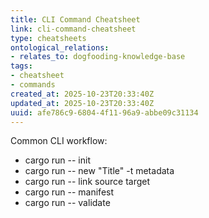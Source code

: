 ```yaml
---
title: CLI Command Cheatsheet
link: cli-command-cheatsheet
type: cheatsheets
ontological_relations:
- relates_to: dogfooding-knowledge-base
tags:
- cheatsheet
- commands
created_at: 2025-10-23T20:33:40Z
updated_at: 2025-10-23T20:33:40Z
uuid: afe786c9-6804-4f11-96a9-abbe09c31134
---
```

Common CLI workflow:
- cargo run -- init
- cargo run -- new "Title" -t metadata
- cargo run -- link source target
- cargo run -- manifest
- cargo run -- validate
